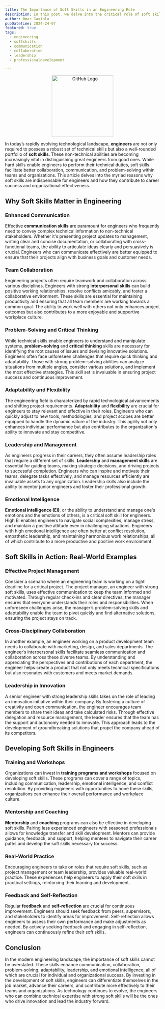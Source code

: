 ```yaml
---
title: The Importance of Soft Skills in an Engineering Role
description: In this post, we delve into the critical role of soft skills in engineering, exploring how they enhance communication, collaboration, problem-solving, and leadership to drive both individual and organizational success. Discover practical examples and strategies to develop these essential skills.
author: Omar Gaxiola
pubDatetime: 2024-24-07
featured: true
tags:
  - engineering
  - softskills
  - communication
  - collaboration
  - leadership
  - professionaldevelopment

---
```




<div style="text-align: center;">
  <img src="https://github.githubassets.com/images/modules/logos_page/GitHub-Mark.png" alt="GitHub Logo" width="200">
</div>



In today’s rapidly evolving technological landscape, **engineers** are not only required to possess a robust set of technical skills but also a well-rounded portfolio of **soft skills**. These non-technical abilities are becoming increasingly vital in distinguishing great engineers from good ones. While hard skills enable engineers to perform their technical duties, soft skills facilitate better collaboration, communication, and problem-solving within teams and organizations. This article delves into the myriad reasons why soft skills are indispensable for engineers and how they contribute to career success and organizational effectiveness.

**Why Soft Skills Matter in Engineering**
-----------------------------------------

### **Enhanced Communication**

Effective **communication skills** are paramount for engineers who frequently need to convey complex technical information to non-technical stakeholders. Whether it's presenting project updates to management, writing clear and concise documentation, or collaborating with cross-functional teams, the ability to articulate ideas clearly and persuasively is crucial. Engineers who can communicate effectively are better equipped to ensure that their projects align with business goals and customer needs.

### **Team Collaboration**

Engineering projects often require teamwork and collaboration across various disciplines. Engineers with strong **interpersonal skills** can build positive working relationships, resolve conflicts amicably, and foster a collaborative environment. These skills are essential for maintaining productivity and ensuring that all team members are working towards a common goal. The ability to work well with others not only enhances project outcomes but also contributes to a more enjoyable and supportive workplace culture.

### **Problem-Solving and Critical Thinking**

While technical skills enable engineers to understand and manipulate systems, **problem-solving** and **critical thinking** skills are necessary for identifying the root causes of issues and devising innovative solutions. Engineers often face unforeseen challenges that require quick thinking and adaptability. Those with strong problem-solving abilities can analyze situations from multiple angles, consider various solutions, and implement the most effective strategies. This skill set is invaluable in ensuring project success and continuous improvement.

### **Adaptability and Flexibility**

The engineering field is characterized by rapid technological advancements and shifting project requirements. **Adaptability** and **flexibility** are crucial for engineers to stay relevant and effective in their roles. Engineers who can quickly adjust to new tools, methodologies, and project scopes are better equipped to handle the dynamic nature of the industry. This agility not only enhances individual performance but also contributes to the organization's ability to innovate and stay competitive.

### **Leadership and Management**

As engineers progress in their careers, they often assume leadership roles that require a different set of skills. **Leadership** and **management skills** are essential for guiding teams, making strategic decisions, and driving projects to successful completion. Engineers who can inspire and motivate their teams, delegate tasks effectively, and manage resources efficiently are invaluable assets to any organization. Leadership skills also include the ability to mentor junior engineers and foster their professional growth.

### **Emotional Intelligence**

**Emotional intelligence (EI)**, or the ability to understand and manage one's emotions and the emotions of others, is a critical soft skill for engineers. High EI enables engineers to navigate social complexities, manage stress, and maintain a positive attitude even in challenging situations. Engineers with high emotional intelligence are often better at conflict resolution, empathetic leadership, and maintaining harmonious work relationships, all of which contribute to a more productive and positive work environment.

**Soft Skills in Action: Real-World Examples**
----------------------------------------------

### **Effective Project Management**

Consider a scenario where an engineering team is working on a tight deadline for a critical project. The project manager, an engineer with strong soft skills, uses effective communication to keep the team informed and motivated. Through regular check-ins and clear directives, the manager ensures that everyone understands their roles and responsibilities. When unforeseen challenges arise, the manager’s problem-solving skills and adaptability enable the team to pivot quickly and find alternative solutions, ensuring the project stays on track.

### **Cross-Disciplinary Collaboration**

In another example, an engineer working on a product development team needs to collaborate with marketing, design, and sales departments. The engineer’s interpersonal skills facilitate seamless communication and collaboration across these diverse teams. By understanding and appreciating the perspectives and contributions of each department, the engineer helps create a product that not only meets technical specifications but also resonates with customers and meets market demands.

### **Leadership in Innovation**

A senior engineer with strong leadership skills takes on the role of leading an innovation initiative within their company. By fostering a culture of creativity and open communication, the engineer encourages team members to share their ideas and take calculated risks. Through effective delegation and resource management, the leader ensures that the team has the support and autonomy needed to innovate. This approach leads to the development of groundbreaking solutions that propel the company ahead of its competitors.

**Developing Soft Skills in Engineers**
---------------------------------------

### **Training and Workshops**

Organizations can invest in **training programs and workshops** focused on developing soft skills. These programs can cover a range of topics, including communication, leadership, emotional intelligence, and conflict resolution. By providing engineers with opportunities to hone these skills, organizations can enhance their overall performance and workplace culture.

### **Mentorship and Coaching**

**Mentorship** and **coaching** programs can also be effective in developing soft skills. Pairing less experienced engineers with seasoned professionals allows for knowledge transfer and skill development. Mentors can provide guidance, feedback, and support, helping mentees to navigate their career paths and develop the soft skills necessary for success.

### **Real-World Practice**

Encouraging engineers to take on roles that require soft skills, such as project management or team leadership, provides valuable real-world practice. These experiences help engineers to apply their soft skills in practical settings, reinforcing their learning and development.

### **Feedback and Self-Reflection**

Regular **feedback** and **self-reflection** are crucial for continuous improvement. Engineers should seek feedback from peers, supervisors, and stakeholders to identify areas for improvement. Self-reflection allows engineers to assess their own performance and make adjustments as needed. By actively seeking feedback and engaging in self-reflection, engineers can continuously refine their soft skills.

**Conclusion**
--------------

In the modern engineering landscape, the importance of soft skills cannot be overstated. These skills enhance communication, collaboration, problem-solving, adaptability, leadership, and emotional intelligence, all of which are crucial for individual and organizational success. By investing in the development of soft skills, engineers can differentiate themselves in the job market, advance their careers, and contribute more effectively to their teams and organizations. As technology continues to evolve, the engineers who can combine technical expertise with strong soft skills will be the ones who drive innovation and lead the industry forward.